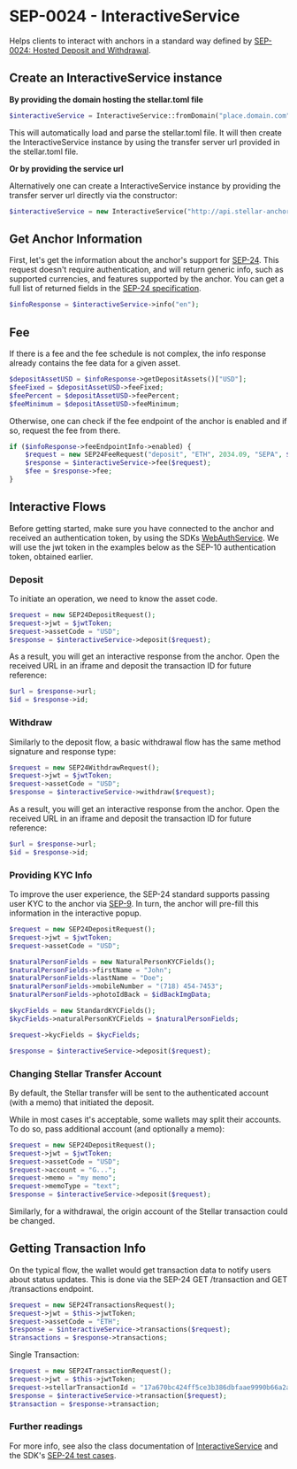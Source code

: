 
# SEP-0024 - InteractiveService

Helps clients to interact with anchors in a standard way defined by [SEP-0024: Hosted Deposit and Withdrawal](https://github.com/stellar/stellar-protocol/blob/master/ecosystem/sep-0024.md).

## Create an InteractiveService instance

**By providing the domain hosting the stellar.toml file**

```php
$interactiveService = InteractiveService::fromDomain("place.domain.com");
```

This will automatically load and parse the stellar.toml file. It will then create the InteractiveService instance by using the transfer server url provided in the stellar.toml file.

**Or by providing the service url**

Alternatively one can create a InteractiveService instance by providing the transfer server url directly via the constructor:

```php
$interactiveService = new InteractiveService("http://api.stellar-anchor.org/interactive");
```

## Get Anchor Information

First, let's get the information about the anchor's support for [SEP-24](https://github.com/stellar/stellar-protocol/blob/master/ecosystem/sep-0024.md). This request doesn't require authentication, and will return generic info, such as supported currencies, and features supported by the anchor. You can get a full list of returned fields in the [SEP-24 specification](https://github.com/stellar/stellar-protocol/blob/master/ecosystem/sep-0024.md#info).

```php
$infoResponse = $interactiveService->info("en");
```

## Fee

If there is a fee and the fee schedule is not complex, the info response already contains the fee data for a given asset.

```php
$depositAssetUSD = $infoResponse->getDepositAssets()["USD"];
$feeFixed = $depositAssetUSD->feeFixed;
$feePercent = $depositAssetUSD->feePercent;
$feeMinimum = $depositAssetUSD->feeMinimum;
```

Otherwise, one can check if the fee endpoint of the anchor is enabled and if so, request the fee from there.

```php
if ($infoResponse->feeEndpointInfo->enabled) {
    $request = new SEP24FeeRequest("deposit", "ETH", 2034.09, "SEPA", $jwtToken);
    $response = $interactiveService->fee($request);
    $fee = $response->fee;
}
```

## Interactive Flows

Before getting started, make sure you have connected to the anchor and received an authentication token, by using the SDKs [WebAuthService](sep-0010-webauth.md).
We will use the jwt token in the examples below as the SEP-10 authentication token, obtained earlier.

### Deposit
To initiate an operation, we need to know the asset code.

```php
$request = new SEP24DepositRequest();
$request->jwt = $jwtToken;
$request->assetCode = "USD";
$response = $interactiveService->deposit($request);
```

As a result, you will get an interactive response from the anchor.
Open the received URL in an iframe and deposit the transaction ID for future reference:

```php
$url = $response->url;
$id = $response->id;
```

### Withdraw

Similarly to the deposit flow, a basic withdrawal flow has the same method signature and response type:

```php
$request = new SEP24WithdrawRequest();
$request->jwt = $jwtToken;
$request->assetCode = "USD";
$response = $interactiveService->withdraw($request);
```

As a result, you will get an interactive response from the anchor.
Open the received URL in an iframe and deposit the transaction ID for future reference:

```php
$url = $response->url;
$id = $response->id;
```

### Providing KYC Info
To improve the user experience, the SEP-24 standard supports passing user KYC to the anchor via [SEP-9](https://github.com/stellar/stellar-protocol/blob/master/ecosystem/sep-0009.md).
In turn, the anchor will pre-fill this information in the interactive popup.

```php
$request = new SEP24DepositRequest();
$request->jwt = $jwtToken;
$request->assetCode = "USD";

$naturalPersonFields = new NaturalPersonKYCFields();
$naturalPersonFields->firstName = "John";
$naturalPersonFields->lastName = "Doe";
$naturalPersonFields->mobileNumber = "(718) 454-7453";
$naturalPersonFields->photoIdBack = $idBackImgData;

$kycFields = new StandardKYCFields();
$kycFields->naturalPersonKYCFields = $naturalPersonFields;

$request->kycFields = $kycFields;

$response = $interactiveService->deposit($request);
```

### Changing Stellar Transfer Account

By default, the Stellar transfer will be sent to the authenticated account (with a memo) that initiated the deposit.

While in most cases it's acceptable, some wallets may split their accounts. To do so, pass additional account (and optionally a memo):

```php
$request = new SEP24DepositRequest();
$request->jwt = $jwtToken;
$request->assetCode = "USD";
$request->account = "G...";
$request->memo = "my memo";
$request->memoType = "text";
$response = $interactiveService->deposit($request);
```
Similarly, for a withdrawal, the origin account of the Stellar transaction could be changed.


## Getting Transaction Info

On the typical flow, the wallet would get transaction data to notify users about status updates. This is done via the SEP-24 GET /transaction and GET /transactions endpoint.

```php
$request = new SEP24TransactionsRequest();
$request->jwt = $this->jwtToken;
$request->assetCode = "ETH";
$response = $interactiveService->transactions($request);
$transactions = $response->transactions;
```

Single Transaction:

```php
$request = new SEP24TransactionRequest();
$request->jwt = $this->jwtToken;
$request->stellarTransactionId = "17a670bc424ff5ce3b386dbfaae9990b66a2a37b4fbe51547e8794962a3f9e6a";
$response = $interactiveService->transaction($request);
$transaction = $response->transaction;
```

### Further readings

For more info, see also the class documentation of  [InteractiveService](https://github.com/Soneso/stellar-php-sdk/blob/main/Soneso/StellarSDK/SEP/Interactive/InteractiveService.php)  and the SDK's [SEP-24 test cases](https://github.com/Soneso/stellar-php-sdk/blob/main/Soneso/StellarSDKTests/SEP024Test.php).

